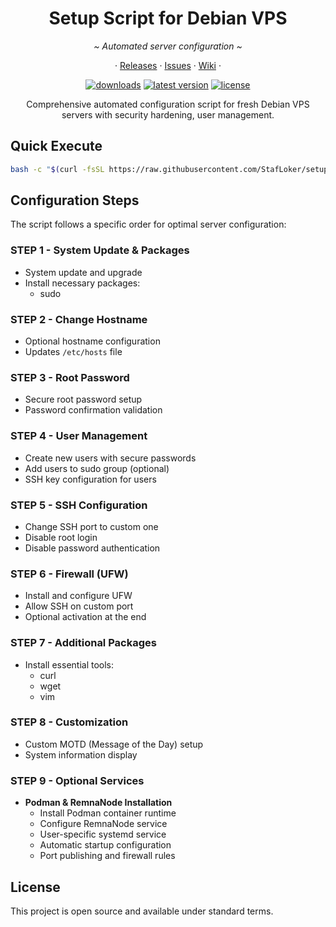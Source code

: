 <div align="center">
   <h1><b>Setup Script for Debian VPS</b></h1>
   <p><i>~ Automated server configuration ~</i></p>
   <p align="center">
       · <a href="https://github.com/StafLoker/setup-debian-vps/releases">Releases</a> ·
       <a href="https://github.com/StafLoker/setup-debian-vps/issues">Issues</a> ·
       <a href="https://github.com/StafLoker/setup-debian-vps/wiki">Wiki</a> ·
   </p>
</div>

<div align="center">
   <a href="https://github.com/StafLoker/setup-debian-vps/releases"><img src="https://img.shields.io/github/downloads/StafLoker/setup-debian-vps/total.svg?style=flat" alt="downloads"/></a>
   <a href="https://github.com/StafLoker/setup-debian-vps/releases"><img src="https://img.shields.io/github/release-pre/StafLoker/setup-debian-vps.svg?style=flat" alt="latest version"/></a>
   <a href="https://github.com/StafLoker/setup-debian-vps/blob/main/LICENSE"><img src="https://img.shields.io/github/license/StafLoker/setup-debian-vps.svg?style=flat" alt="license"/></a>
   <p>Comprehensive automated configuration script for fresh Debian VPS servers with security hardening, user management.</p>
</div>

## **Quick Execute**
```bash
bash -c "$(curl -fsSL https://raw.githubusercontent.com/StafLoker/setup-debian-vps/main/script.sh)"
```

## **Configuration Steps**
The script follows a specific order for optimal server configuration:

### **STEP 1 - System Update & Packages**
- System update and upgrade
- Install necessary packages:
  - sudo

### **STEP 2 - Change Hostname**
- Optional hostname configuration
- Updates `/etc/hosts` file

### **STEP 3 - Root Password**
- Secure root password setup
- Password confirmation validation

### **STEP 4 - User Management**
- Create new users with secure passwords
- Add users to sudo group (optional)
- SSH key configuration for users

### **STEP 5 - SSH Configuration**
- Change SSH port to custom one
- Disable root login
- Disable password authentication

### **STEP 6 - Firewall (UFW)**
- Install and configure UFW
- Allow SSH on custom port
- Optional activation at the end

### **STEP 7 - Additional Packages**
- Install essential tools:
  - curl
  - wget
  - vim

### **STEP 8 - Customization**
- Custom MOTD (Message of the Day) setup
- System information display

### **STEP 9 - Optional Services**
- **Podman & RemnaNode Installation**
  - Install Podman container runtime
  - Configure RemnaNode service
  - User-specific systemd service
  - Automatic startup configuration
  - Port publishing and firewall rules

## **License**
This project is open source and available under standard terms.